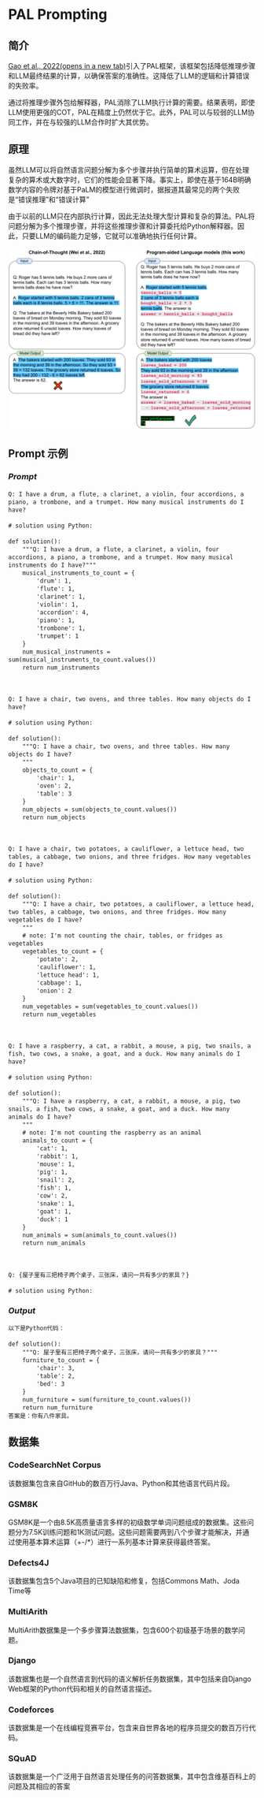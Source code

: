 # **PAL Prompting**

## 简介

[Gao et al., 2022(opens in a new tab)](https://arxiv.org/abs/2211.10435)引入了PAL框架，该框架包括降低推理步骤和LLM最终结果的计算，以确保答案的准确性。这降低了LLM的逻辑和计算错误的失败率。

通过将推理步骤外包给解释器，PAL消除了LLM执行计算的需要。结果表明，即使LLM使用更强的COT，PAL在精度上仍然优于它。此外，PAL可以与较弱的LLM协同工作，并在与较强的LLM合作时扩大其优势。


## 原理

虽然LLM可以将自然语言问题分解为多个步骤并执行简单的算术运算，但在处理复杂的算术或大数字时，它们的性能会显著下降。事实上，即使在基于164B明确数学内容的令牌对基于PaLM的模型进行微调时，据报道其最常见的两个失败是“错误推理”和“错误计算”

由于以前的LLM只在内部执行计算，因此无法处理大型计算和复杂的算法。PAL将问题分解为多个推理步骤，并将这些推理步骤和计算委托给Python解释器。因此，只要LLM的编码能力足够，它就可以准确地执行任何计算。

![pal.png](img/pal.png)


## Prompt 示例

### *Prompt*

```
Q: I have a drum, a flute, a clarinet, a violin, four accordions, a piano, a trombone, and a trumpet. How many musical instruments do I have?

# solution using Python:

def solution():
    """Q: I have a drum, a flute, a clarinet, a violin, four accordions, a piano, a trombone, and a trumpet. How many musical instruments do I have?"""
    musical_instruments_to_count = {
        'drum': 1,
        'flute': 1,
        'clarinet': 1,
        'violin': 1,
        'accordion': 4,
        'piano': 1,
        'trombone': 1,
        'trumpet': 1
    }
    num_musical_instruments = sum(musical_instruments_to_count.values())
    return num_instruments



Q: I have a chair, two ovens, and three tables. How many objects do I have?

# solution using Python:

def solution():
    """Q: I have a chair, two ovens, and three tables. How many objects do I have?
    """
    objects_to_count = {
        'chair': 1,
        'oven': 2,
        'table': 3
    }
    num_objects = sum(objects_to_count.values())
    return num_objects



Q: I have a chair, two potatoes, a cauliflower, a lettuce head, two tables, a cabbage, two onions, and three fridges. How many vegetables do I have?

# solution using Python:

def solution():
    """Q: I have a chair, two potatoes, a cauliflower, a lettuce head, two tables, a cabbage, two onions, and three fridges. How many vegetables do I have?
    """
    # note: I'm not counting the chair, tables, or fridges as vegetables
    vegetables_to_count = {
        'potato': 2,
        'cauliflower': 1,
        'lettuce head': 1,
        'cabbage': 1,
        'onion': 2
    }
    num_vegetables = sum(vegetables_to_count.values())
    return num_vegetables



Q: I have a raspberry, a cat, a rabbit, a mouse, a pig, two snails, a fish, two cows, a snake, a goat, and a duck. How many animals do I have?

# solution using Python:

def solution():
    """Q: I have a raspberry, a cat, a rabbit, a mouse, a pig, two snails, a fish, two cows, a snake, a goat, and a duck. How many animals do I have?
    """
    # note: I'm not counting the raspberry as an animal
    animals_to_count = {
        'cat': 1,
        'rabbit': 1,
        'mouse': 1,
        'pig': 1,
        'snail': 2,
        'fish': 1,
        'cow': 2,
        'snake': 1,
        'goat': 1,
        'duck': 1
    }
    num_animals = sum(animals_to_count.values())
    return num_animals



Q: {屋子里有三把椅子两个桌子，三张床，请问一共有多少的家具？}

# solution using Python:
```

### *Output* 

```
以下是Python代码：

def solution():
    """Q: 屋子里有三把椅子两个桌子，三张床，请问一共有多少的家具？"""
    furniture_to_count = {
        'chair': 3,
        'table': 2,
        'bed': 3
    }
    num_furniture = sum(furniture_to_count.values())
    return num_furniture
答案是：你有八件家具。
```

## 数据集

### CodeSearchNet Corpus
该数据集包含来自GitHub的数百万行Java、Python和其他语言代码片段。

### GSM8K
GSM8K是一个由8.5K高质量语言多样的初级数学单词问题组成的数据集。这些问题分为7.5K训练问题和1K测试问题。这些问题需要两到八个步骤才能解决，并通过使用基本算术运算（+-/*）进行一系列基本计算来获得最终答案。

### Defects4J
该数据集包含5个Java项目的已知缺陷和修复，包括Commons Math、Joda Time等

### MultiArith
MultiArith数据集是一个多步骤算法数据集，包含600个初级基于场景的数学问题。

### Django
该数据集也是一个自然语言到代码的语义解析任务数据集，其中包括来自Django Web框架的Python代码和相关的自然语言描述。

### Codeforces
该数据集是一个在线编程竞赛平台，包含来自世界各地的程序员提交的数百万行代码。

### SQuAD
该数据集是一个广泛用于自然语言处理任务的问答数据集，其中包含维基百科上的问题及其相应的答案

